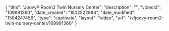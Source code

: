 {
    "title": "Joovy&reg; Room2 Twin Nursery Center",
    "description": "",
    "videoid": "109991360",
    "date_created": "1502522884",
    "date_modified": "1504247456",
    "type": "captivate",
    "layout": "video",
    "url": "\/v\/joovy-room2-twin-nursery-center\/109991360"
}